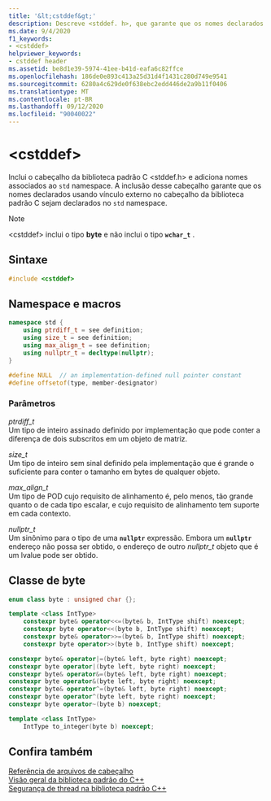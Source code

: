 ```yaml
---
title: '&lt;cstddef&gt;'
description: Descreve <stddef. h>, que garante que os nomes declarados usando vínculo externo no cabeçalho da biblioteca padrão C sejam declarados no `std` namespace.
ms.date: 9/4/2020
f1_keywords:
- <cstddef>
helpviewer_keywords:
- cstddef header
ms.assetid: be8d1e39-5974-41ee-b41d-eafa6c82ffce
ms.openlocfilehash: 186de0e893c413a25d31d4f1431c280d749e9541
ms.sourcegitcommit: 6280a4c629de0f638ebc2edd446de2a9b11f0406
ms.translationtype: MT
ms.contentlocale: pt-BR
ms.lasthandoff: 09/12/2020
ms.locfileid: "90040022"
---
```

# <a name="ltcstddefgt"></a>&lt;cstddef&gt;

Inclui o cabeçalho da biblioteca padrão C \<stddef.h> e adiciona nomes associados ao `std` namespace. A inclusão desse cabeçalho garante que os nomes declarados usando vínculo externo no cabeçalho da biblioteca padrão C sejam declarados no `std` namespace.

> [!NOTE]
> \<cstddef> inclui o tipo **byte** e não inclui o tipo **`wchar_t`** .

## <a name="syntax"></a>Sintaxe

```cpp
#include <cstddef>
```

## <a name="namespace-and-macros"></a>Namespace e macros

```cpp
namespace std {
    using ptrdiff_t = see definition;
    using size_t = see definition;
    using max_align_t = see definition;
    using nullptr_t = decltype(nullptr);
}

#define NULL  // an implementation-defined null pointer constant
#define offsetof(type, member-designator)
```

### <a name="parameters"></a>Parâmetros

*ptrdiff_t*\
Um tipo de inteiro assinado definido por implementação que pode conter a diferença de dois subscritos em um objeto de matriz.

*size_t*\
Um tipo de inteiro sem sinal definido pela implementação que é grande o suficiente para conter o tamanho em bytes de qualquer objeto.

*max_align_t*\
Um tipo de POD cujo requisito de alinhamento é, pelo menos, tão grande quanto o de cada tipo escalar, e cujo requisito de alinhamento tem suporte em cada contexto.

*nullptr_t*\
Um sinônimo para o tipo de uma **`nullptr`** expressão. Embora um **`nullptr`** endereço não possa ser obtido, o endereço de outro *nullptr_t* objeto que é um lvalue pode ser obtido.

## <a name="byte-class"></a>Classe de byte

```cpp
enum class byte : unsigned char {};

template <class IntType>
    constexpr byte& operator<<=(byte& b, IntType shift) noexcept;
    constexpr byte operator<<(byte b, IntType shift) noexcept;
    constexpr byte& operator>>=(byte& b, IntType shift) noexcept;
    constexpr byte operator>>(byte b, IntType shift) noexcept;

constexpr byte& operator|=(byte& left, byte right) noexcept;
constexpr byte operator|(byte left, byte right) noexcept;
constexpr byte& operator&=(byte& left, byte right) noexcept;
constexpr byte operator&(byte left, byte right) noexcept;
constexpr byte& operator^=(byte& left, byte right) noexcept;
constexpr byte operator^(byte left, byte right) noexcept;
constexpr byte operator~(byte b) noexcept;

template <class IntType>
    IntType to_integer(byte b) noexcept;
```

## <a name="see-also"></a>Confira também

[Referência de arquivos de cabeçalho](../standard-library/cpp-standard-library-header-files.md)\
[Visão geral da biblioteca padrão do C++](../standard-library/cpp-standard-library-overview.md)\
[Segurança de thread na biblioteca padrão C++](../standard-library/thread-safety-in-the-cpp-standard-library.md)
